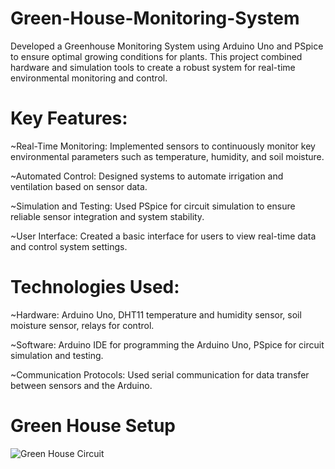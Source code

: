 # Green-House-Monitoring-System
Developed a Greenhouse Monitoring System using Arduino Uno and PSpice to ensure optimal growing conditions for plants.
This project combined hardware and simulation tools to create a robust system for real-time environmental monitoring and control.

# Key Features:
~Real-Time Monitoring: Implemented sensors to continuously monitor key environmental parameters such as temperature, humidity, and soil moisture.

~Automated Control: Designed systems to automate irrigation and ventilation based on sensor data.

~Simulation and Testing: Used PSpice for circuit simulation to ensure reliable sensor integration and system stability.

~User Interface: Created a basic interface for users to view real-time data and control system settings.

 # Technologies Used:
~Hardware: Arduino Uno, DHT11 temperature and humidity sensor, soil moisture sensor, relays for control.

~Software: Arduino IDE for programming the Arduino Uno, PSpice for circuit simulation and testing.

~Communication Protocols: Used serial communication for data transfer between sensors and the Arduino.

# Green House  Setup
![Green House Circuit](https://github.com/user-attachments/assets/6c9e453d-3003-4c1a-bb94-ed880861afc4)
